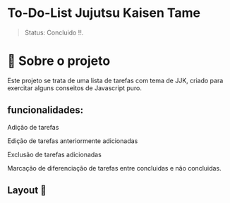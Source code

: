 # To-Do-List Jujutsu Kaisen Tame

>Status: Concluido !!.

# 📌  Sobre o projeto
Este projeto se trata de uma lista de tarefas com tema de JJK, criado para exercitar alguns conseitos de Javascript puro.

<h2>funcionalidades:</h2>
<p>Adição de tarefas</p>
<p>Edição de tarefas anteriormente adicionadas</p>
<p>Exclusão de tarefas adicionadas</p>
<p>Marcação de diferenciação de tarefas entre concluidas e não concluidas.</p>

## Layout 🎨

